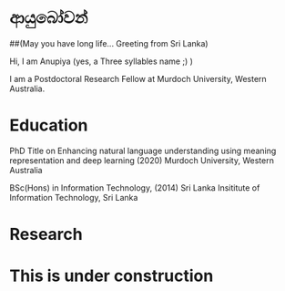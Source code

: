 # ආයුබෝවන් 
##(May you have long life... Greeting from Sri Lanka)

Hi, I am Anupiya (yes, a Three syllables name ;) ) 

I am a Postdoctoral Research Fellow at Murdoch University, Western Australia.

# Education
PhD Title on Enhancing natural language understanding using meaning representation and deep learning (2020)
Murdoch University, Western Australia

BSc(Hons) in Information Technology, (2014)
Sri Lanka Insititute of Information Technology, Sri Lanka

# Research

# This is under construction



